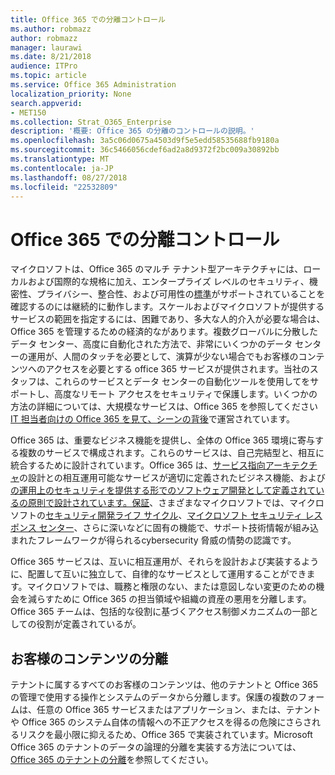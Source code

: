 ```yaml
---
title: Office 365 での分離コントロール
ms.author: robmazz
author: robmazz
manager: laurawi
ms.date: 8/21/2018
audience: ITPro
ms.topic: article
ms.service: Office 365 Administration
localization_priority: None
search.appverid:
- MET150
ms.collection: Strat_O365_Enterprise
description: '概要: Office 365 の分離のコントロールの説明。'
ms.openlocfilehash: 3a5c06d0675a4503d9f5e5edd58535688fb9180a
ms.sourcegitcommit: 36c5466056cdef6ad2a8d9372f2bc009a30892bb
ms.translationtype: MT
ms.contentlocale: ja-JP
ms.lasthandoff: 08/27/2018
ms.locfileid: "22532809"
---
```

# <a name="office-365-isolation-controls"></a>Office 365 での分離コントロール 

マイクロソフトは、Office 365 のマルチ テナント型アーキテクチャには、ローカルおよび国際的な規格に加え、エンタープライズ レベルのセキュリティ、機密性、プライバシー、整合性、および可用性の[標準](https://www.microsoft.com/TrustCenter/Compliance?service=Office#Icons)がサポートされていることを確認するのには継続的に動作します。スケールおよびマイクロソフトが提供するサービスの範囲を指定するには、困難であり、多大な人的介入が必要な場合は、Office 365 を管理するための経済的ながあります。複数グローバルに分散したデータ センター、高度に自動化された方法で、非常にいくつかのデータ センターの運用が、人間のタッチを必要として、演算が少ない場合でもお客様のコンテンツへのアクセスを必要とする office 365 サービスが提供されます。当社のスタッフは、これらのサービスとデータ センターの自動化ツールを使用してをサポートし、高度なリモート アクセスをセキュリティで保護します。いくつかの方法の詳細については、大規模なサービスは、Office 365 を参照してください[IT 担当者向けの Office 365 を見て、シーンの背後](https://channel9.msdn.com/Events/SharePoint-Conference/2014/SPC202)で運営されています。

Office 365 は、重要なビジネス機能を提供し、全体の Office 365 環境に寄与する複数のサービスで構成されます。これらのサービスは、自己完結型と、相互に統合するために設計されています。Office 365 は、[サービス指向アーキテクチャ](https://msdn.microsoft.com/library/aa480021.aspx)の設計との相互運用可能なサービスが適切に定義されたビジネス機能、および[の運用上のセキュリティを提供する形でのソフトウェア開発として定義されているの原則で設計されています。保証](http://www.microsoft.com/download/details.aspx?id=40872)、さまざまなマイクロソフトでは、マイクロソフトの[セキュリティ開発ライフ サイクル](https://www.microsoft.com/sdl/default.aspx)、[マイクロソフト セキュリティ レスポンス センター](https://technet.microsoft.com/library/dn440717.aspx)、さらに深いなどに固有の機能で、サポート技術情報が組み込まれたフレームワークが得られるcybersecurity 脅威の情勢の認識です。

Office 365 サービスは、互いに相互運用が、それらを設計および実装するように、配置して互いに独立して、自律的なサービスとして運用することができます。マイクロソフトでは、職務と権限のない、または意図しない変更のための機会を減らすために Office 365 の担当領域や組織の資産の悪用を分離します。Office 365 チームは、包括的な役割に基づくアクセス制御メカニズムの一部としての役割が定義されているが。

## <a name="customer-content-isolation"></a>お客様のコンテンツの分離
テナントに属するすべてのお客様のコンテンツは、他のテナントと Office 365 の管理で使用する操作とシステムのデータから分離します。保護の複数のフォームは、任意の Office 365 サービスまたはアプリケーション、または、テナントや Office 365 のシステム自体の情報への不正アクセスを得るの危険にさらされるリスクを最小限に抑えるため、Office 365 で実装されています。Microsoft Office 365 のテナントのデータの論理的分離を実装する方法については、 [Office 365 のテナントの分離](office-365-tenant-isolation-overview.md)を参照してください。
